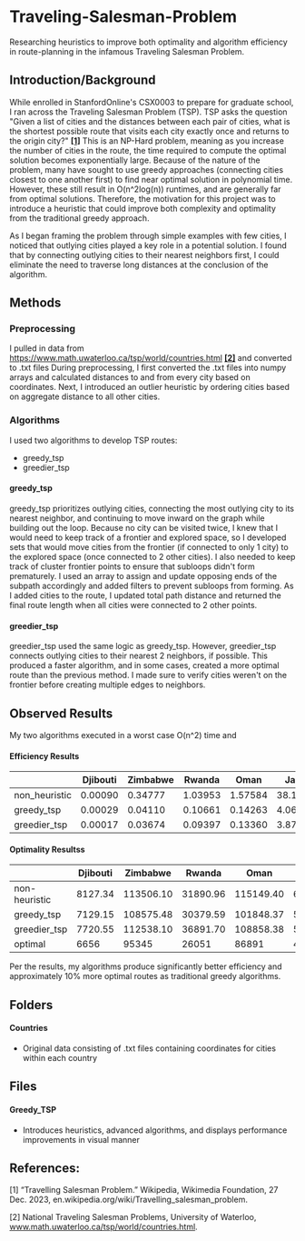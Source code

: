 # Traveling-Salesman-Problem
Researching heuristics to improve both optimality and algorithm efficiency in route-planning in the infamous Traveling Salesman Problem. 

## Introduction/Background
While enrolled in StanfordOnline's CSX0003 to prepare for graduate school, I ran across the Traveling Salesman Problem (TSP). TSP asks the question "Given a list of cities and the distances between each pair of cities, what is the shortest possible route that visits each city exactly once and returns to the origin city?" [**[1]**](#ref1) This is an NP-Hard problem, meaning as you increase the number of cities in the route, the time required to compute the optimal solution becomes exponentially large. Because of the nature of the problem, many have sought to use greedy approaches (connecting cities closest to one another first) to find near optimal solution in polynomial time. However, these still result in O(n^2log(n)) runtimes, and are generally far from optimal solutions. Therefore, the motivation for this project was to introduce a heuristic that could improve both complexity and optimality from the traditional greedy approach. 

As I began framing the problem through simple examples with few cities, I noticed that outlying cities played a key role in a potential solution. I found that by connecting outlying cities to their nearest neighbors first, I could eliminate the need to traverse long distances at the conclusion of the algorithm. 

## Methods
### Preprocessing
I pulled in data from https://www.math.uwaterloo.ca/tsp/world/countries.html [**[2]**](#ref2) and converted to .txt files
During preprocessing, I first converted the .txt files into numpy arrays and calculated distances to and from every city based on coordinates. Next, I introduced an outlier heuristic by ordering cities based on aggregate distance to all other cities. 

### Algorithms
I used two algorithms to develop TSP routes:
- greedy_tsp
- greedier_tsp

#### greedy_tsp
greedy_tsp prioritizes outlying cities, connecting the most outlying city to its nearest neighbor, and continuing to move inward on the graph while building out the loop. Because no city can be visited twice, I knew that I would need to keep track of a frontier and explored space, so I developed sets that would move cities from the frontier (if connected to only 1 city) to the explored space (once connected to 2 other cities). I also needed to keep track of cluster frontier points to ensure that subloops didn't form prematurely. I used an array to assign and update opposing ends of the subpath accordingly and added filters to prevent subloops from forming. As I added cities to the route, I updated total path distance and returned the final route length when all cities were connected to 2 other points.

#### greedier_tsp
greedier_tsp used the same logic as greedy_tsp. However, greedier_tsp connects outlying cities to their nearest 2 neighbors, if possible. This produced a faster algorithm, and in some cases, created a more optimal route than the previous method. I made sure to verify cities weren't on the frontier before creating multiple edges to neighbors. 

## Observed Results

My two algorithms executed in a worst case O(n^2) time and 

#### Efficiency Results
| | Djibouti | Zimbabwe | Rwanda | Oman | Japan | Greece | Finland | Vietnam | Sweden |
| --------- | --------- | --------- | --------- | --------- | --------- | --------- | --------- | --------- | --------- |
| non_heuristic | 0.00090 | 0.34777 | 1.03953| 1.57584 | 38.10914 | 38.39735 | 44.48990 | 205.35490 | 250.07005 |
| greedy_tsp | 0.00029 | 0.04110 | 0.10661 | 0.14263 | 4.06400 | 4.02461 | 5.10876 | 21.33420 | 30.14881 |
| greedier_tsp | 0.00017 | 0.03674 | 0.09397 | 0.13360 | 3.87369 | 3.80739 | 4.84779 | 19.25207 | 27.64599 |

#### Optimality Resultss
| | Djibouti | Zimbabwe | Rwanda | Oman | Japan | Greece | Finland | Vietnam | Sweden |
| --------- | --------- | --------- | --------- | --------- | --------- | --------- | --------- | --------- | --------- |
| non-heuristic | 8127.34 | 113506.10 | 31890.96 | 115149.40 | 615220.28 | 387147.15 | 649199.32 | 713474.41 | 1069442.97 |
| greedy_tsp | 7129.15 | 108575.48 | 30379.59 | 101848.37 | 577324.78 | 347948.47 | 595549.38 | 54108.38 | 983166.15 |
| greedier_tsp | 7720.55 | 112538.10 | 36891.70 | 108858.38 | 576393.98 | 344367.66 | 603773.87 | 640159.01 | 983897.47 |
| optimal | 6656 | 95345 | 26051 | 86891 | 491924 | 300899 | 520527 | 569288 | 855597 |

Per the results, my algorithms produce significantly better efficiency and approximately 10% more optimal routes as traditional greedy algorithms. 

## Folders
#### Countries
- Original data consisting of .txt files containing coordinates for cities within each country

## Files
#### Greedy_TSP
- Introduces heuristics, advanced algorithms, and displays performance improvements in visual manner

## References:
<a id="ref1"></a> [1] “Travelling Salesman Problem.” Wikipedia, Wikimedia Foundation, 27 Dec. 2023, en.wikipedia.org/wiki/Travelling_salesman_problem. 

<a id="ref2"></a> [2] National Traveling Salesman Problems, University of Waterloo, www.math.uwaterloo.ca/tsp/world/countries.html.
